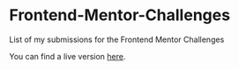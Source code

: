 # Frontend-Mentor-Challenges

List of my submissions for the Frontend Mentor Challenges

You can find a live version [here](https://frontendprojectsmanuelt.netlify.app).
